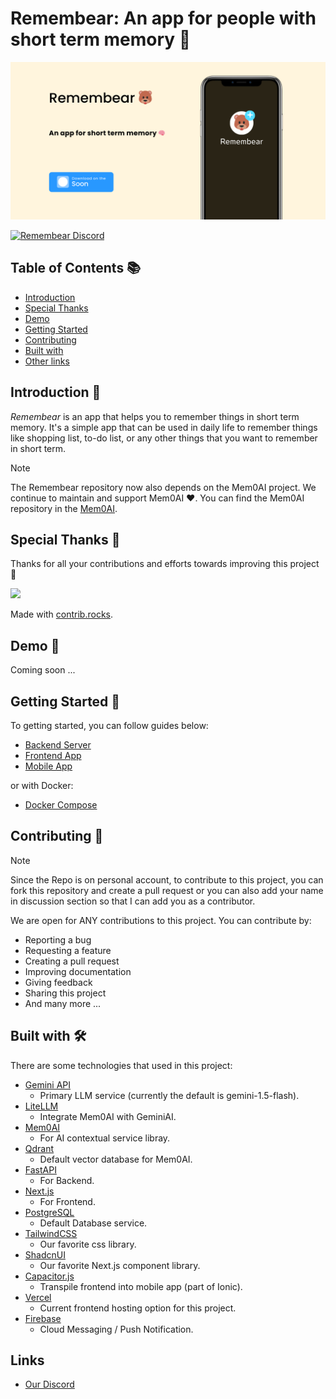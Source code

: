 # Remembear: An app for people with short term memory 🧠

![Remembear-Banner.png](./assets/Remembear-Banner.png)

<div>
    <a href="https://discord.gg/h3NbgQ5G">
    <img src="https://dcbadge.vercel.app/api/server/h3NbgQ5G" alt="Remembear Discord">
    </a>
</div>

## Table of Contents 📚

- [Introduction](#introduction-)
- [Special Thanks](#special-thanks-)
- [Demo](#demo-)
- [Getting Started](#getting-started-)
- [Contributing](#contributing-)
- [Built with](#built-with-)
- [Other links](#links)

## Introduction 📖

*Remembear* is an app that helps you to remember things in short term memory. It's a simple app that can be used in
daily
life to remember things like shopping list, to-do list, or any other things that you want to remember in short term.

> [!NOTE]
> The Remembear repository now also depends on the Mem0AI project. We continue to maintain and support Mem0AI ❤️. You
> can find the Mem0AI repository in the [Mem0AI](https://github.com/mem0ai/mem0).

## Special Thanks 💖

Thanks for all your contributions and efforts towards improving this project 🙏

<a href="https://github.com/AureliusIvan/remembear/graphs/contributors">
  <img src="https://contrib.rocks/image?repo=AureliusIvan/remembear" />
</a>

Made with [contrib.rocks](https://contrib.rocks).

## Demo 🎥

Coming soon ...

## Getting Started 🚀

To getting started, you can follow guides below:

- [Backend Server](./docs/getting-started/setup-server.md)
- [Frontend App](./docs/getting-started/setup-frontend.md)
- [Mobile App](./docs/getting-started/setup-mobile.md)

or with Docker:

- [Docker Compose](./docs/getting-started/setup-docker-compose.md)

## Contributing 🤝

> [!NOTE]
> Since the Repo is on personal account,
> to contribute to this project, you can fork this repository and create a pull request or
> you can also add your name in discussion section so that I can add you as a contributor.

We are open for ANY contributions to this project. You can contribute by:

- Reporting a bug
- Requesting a feature
- Creating a pull request
- Improving documentation
- Giving feedback
- Sharing this project
- And many more ...

## Built with 🛠

There are some technologies that used in this project:

- [Gemini API](https://gemini.google.com/)
    - Primary LLM service (currently the default is gemini-1.5-flash).
- [LiteLLM](https://litellm.com/)
    - Integrate Mem0AI with GeminiAI.
- [Mem0AI](https://github.com/mem0ai/mem0)
    - For AI contextual service libray.
- [Qdrant](https://qdrant.com/)
    - Default vector database for Mem0AI.
- [FastAPI](https://fastapi.tiangolo.com/)
    - For Backend.
- [Next.js](https://nextjs.org/)
    - For Frontend.
- [PostgreSQL](https://postgresql.org/)
    - Default Database service.
- [TailwindCSS](https://tailwindcss.com/)
    - Our favorite css library.
- [ShadcnUI](https://shadcnui.com/)
    - Our favorite Next.js component library.
- [Capacitor.js](https://capacitorjs.com/)
    - Transpile frontend into mobile app (part of Ionic).
- [Vercel](https://vercel.com/)
    - Current frontend hosting option for this project.
- [Firebase](https://firebase.google.com/)
    - Cloud Messaging / Push Notification.

## Links

- [Our Discord](https://discord.gg/h3NbgQ5G)